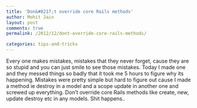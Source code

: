 ```yaml
---
title: 'Don&#8217;t override core Rails methods'
author: Mohit Jain
layout: post
comments: true
permalink: /2012/12/dont-override-core-rails-methods/

categories: tips-and-tricks
---
```


Every one makes mistakes, mistakes that they never forget, cause they are so stupid and you can just smile to see those mistakes. Today I made one and they messed things so badly that it took me 5 hours to figure why its happening.
Mistakes were pretty simple but hard to figure out cause I made a method ie destroy in a model and a scope update in another one and screwed up everything. Don’t override core Rails methods like create, new, update destroy etc in any models. Shit happens..
